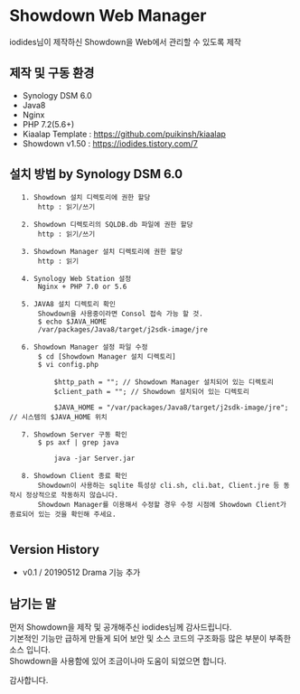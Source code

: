 # Showdown Web Manager
iodides님이 제작하신 Showdown을 Web에서 관리할 수 있도록 제작

## 제작 및 구동 환경
 * Synology DSM 6.0
 * Java8
 * Nginx
 * PHP 7.2(5.6+)
 * Kiaalap Template : https://github.com/puikinsh/kiaalap
 * Showdown v1.50 : https://iodides.tistory.com/7
 
## 설치 방법 by Synology DSM 6.0
 ```
    1. Showdown 설치 디렉토리에 권한 할당
        http : 읽기/쓰기
 
    2. Showdown 디렉토리의 SQLDB.db 파일에 권한 할당
        http : 읽기/쓰기
    
    3. Showdown Manager 설치 디렉토리에 권한 할당
        http : 읽기
    
    4. Synology Web Station 설정
        Nginx + PHP 7.0 or 5.6 

    5. JAVA8 설치 디렉토리 확인
        Showdown을 사용중이라면 Consol 접속 가능 할 것.
        $ echo $JAVA_HOME
        /var/packages/Java8/target/j2sdk-image/jre
        
    6. Showdown Manager 설정 파일 수정
        $ cd [Showdown Manager 설치 디렉토리]
        $ vi config.php
        
            $http_path = ""; // Showdown Manager 설치되어 있는 디렉토리
            $client_path = ""; // Showdown 설치되어 있는 디렉토리
        
            $JAVA_HOME = "/var/packages/Java8/target/j2sdk-image/jre"; // 시스템의 $JAVA_HOME 위치
            
    7. Showdown Server 구동 확인
        $ ps axf | grep java
        
            java -jar Server.jar
            
    8. Showdown Client 종료 확인
        Showdown이 사용하는 sqlite 특성상 cli.sh, cli.bat, Client.jre 등 동작시 정상적으로 작동하지 않습니다.
        Showdown Manager를 이용해서 수정할 경우 수정 시점에 Showdown Client가 종료되어 있는 것을 확인해 주세요.
        
```    

## Version History
  * v0.1 / 20190512 
    Drama 기능 추가 
    
## 남기는 말
  먼저 Showdown을 제작 및 공개해주신 iodides님께 감사드립니다.<br>
  기본적인 기능만 급하게 만들게 되어 보안 및 소스 코드의 구조화등 많은 부분이 부족한 소스 입니다.<br> 
  Showdown을 사용함에 있어 조금이나마 도움이 되었으면 합니다.
  
  감사합니다.
